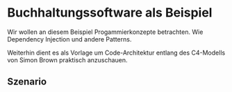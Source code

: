 # Buchhaltungssoftware als Beispiel

Wir wollen an diesem Beispiel Progammierkonzepte betrachten.
Wie Dependency Injection und andere Patterns.

Weiterhin dient es als Vorlage um Code-Architektur entlang
des C4-Modells von Simon Brown praktisch anzuschauen.
## Szenario

